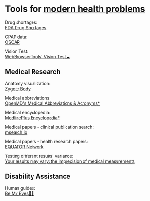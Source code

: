 
# Tools for [modern health problems](https://notageni.us/health/)

Drug shortages:  
[FDA Drug Shortages](https://www.accessdata.fda.gov/scripts/drugshortages/default.cfm)

CPAP data:  
[OSCAR](https://www.sleepfiles.com/OSCAR/)

Vision Test:  
[WebBrowserTools' Vision Test☁](https://webbrowsertools.com/vision-test/)

## Medical Research

Anatomy visualization:  
[Zygote Body](https://www.zygotebody.com/)

Medical abbreviations:  
[OpenMD's Medical Abbreviations & Acronyms*](https://openmd.com/dictionary/medical-abbreviations)

Medical encyclopedia:  
[MedlinePlus Encyclopedia*](https://medlineplus.gov/encyclopedia.html)

Medical papers - clinical publication search:  
[msearch.io](https://msearch.io/)

Medical papers - health research papers:  
[EQUATOR Network](https://www.equator-network.org/)

Testing different results' variance:  
[Your results may vary: the imprecision of medical measurements](https://www.bmj.com/content/368/bmj.m149/rr-8)

## Disability Assistance

Human guides:  
[Be My Eyes🍎🤖](https://www.bemyeyes.com/)
